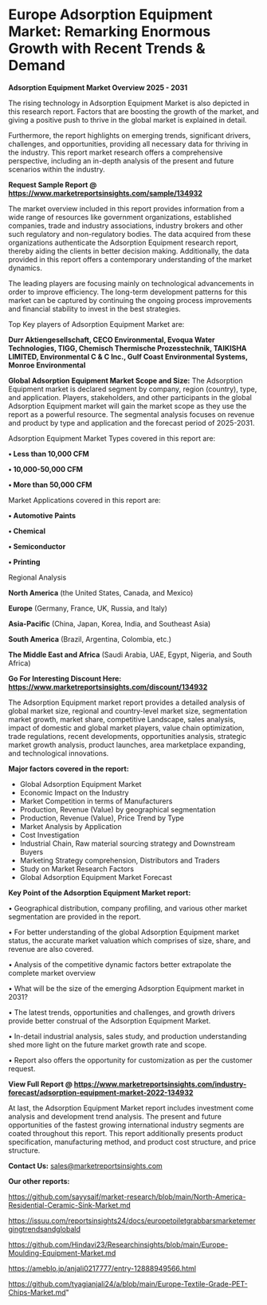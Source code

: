 # Europe Adsorption Equipment Market: Remarking Enormous Growth with Recent Trends & Demand

<Strong> Adsorption Equipment Market Overview 2025 - 2031</strong>

The rising technology in Adsorption Equipment Market is also depicted in this research report. Factors that are boosting the growth of the market, and giving a positive push to thrive in the global market is explained in detail.

Furthermore, the report highlights on emerging trends, significant drivers, challenges, and opportunities, providing all necessary data for thriving in the industry. This report market research offers a comprehensive perspective, including an in-depth analysis of the present and future scenarios within the industry.

<strong>Request Sample Report @ <a href=https://www.marketreportsinsights.com/sample/134932>https://www.marketreportsinsights.com/sample/134932</a></strong>

The market overview included in this report provides information from a wide range of resources like government organizations, established companies, trade and industry associations, industry brokers and other such regulatory and non-regulatory bodies. The data acquired from these organizations authenticate the Adsorption Equipment research report, thereby aiding the clients in better decision making. Additionally, the data provided in this report offers a contemporary understanding of the market dynamics.

The leading players are focusing mainly on technological advancements in order to improve efficiency. The long-term development patterns for this market can be captured by continuing the ongoing process improvements and financial stability to invest in the best strategies.

Top Key players of Adsorption Equipment Market are:

<strong>Durr Aktiengesellschaft, CECO Environmental, Evoqua Water Technologies, TIGG, Chemisch Thermische Prozesstechnik, TAIKISHA LIMITED, Environmental C & C Inc., Gulf Coast Environmental Systems, Monroe Environmental</strong>

<strong><b>Global Adsorption Equipment Market Scope and Size:</b></strong>
The Adsorption Equipment market is declared segment by company, region (country), type, and application. Players, stakeholders, and other participants in the global Adsorption Equipment market will gain the market scope as they use the report as a powerful resource. The segmental analysis focuses on revenue and product by type and application and the forecast period of 2025-2031.

Adsorption Equipment Market Types covered in this report are:

<strong>• Less than 10,000 CFM

• 10,000-50,000 CFM

• More than 50,000 CFM</strong>

Market Applications covered in this report are:

<strong>• Automotive Paints

• Chemical

• Semiconductor

• Printing</strong> 

Regional Analysis

<strong>North America</strong> (the United States, Canada, and Mexico)

<strong>Europe</strong> (Germany, France, UK, Russia, and Italy)

<strong>Asia-Pacific</strong> (China, Japan, Korea, India, and Southeast Asia)

<strong>South America</strong> (Brazil, Argentina, Colombia, etc.)

<strong>The Middle East and Africa</strong> (Saudi Arabia, UAE, Egypt, Nigeria, and South Africa)

<strong>Go For Interesting Discount Here: <a href=https://www.marketreportsinsights.com/discount/134932>https://www.marketreportsinsights.com/discount/134932</a></strong>

The Adsorption Equipment market report provides a detailed analysis of global market size, regional and country-level market size, segmentation market growth, market share, competitive Landscape, sales analysis, impact of domestic and global market players, value chain optimization, trade regulations, recent developments, opportunities analysis, strategic market growth analysis, product launches, area marketplace expanding, and technological innovations.

<strong><b>Major factors covered in the report:</b></strong>
<ul>
  <li>Global Adsorption Equipment Market </li>
  <li>Economic Impact on the Industry</li>
  <li>Market Competition in terms of Manufacturers</li>
  <li>Production, Revenue (Value) by geographical segmentation</li>
  <li>Production, Revenue (Value), Price Trend by Type</li>
  <li>Market Analysis by Application</li>
  <li>Cost Investigation</li>
  <li>Industrial Chain, Raw material sourcing strategy and Downstream Buyers</li>
  <li>Marketing Strategy comprehension, Distributors and Traders</li>
  <li>Study on Market Research Factors</li>
  <li>Global Adsorption Equipment Market Forecast</li>
</ul>

<strong><b>Key Point of the Adsorption Equipment Market report:</b></strong>

• Geographical distribution, company profiling, and various other market segmentation are provided in the report.

• For better understanding of the global Adsorption Equipment market status, the accurate market valuation which comprises of size, share, and revenue are also covered.

• Analysis of the competitive dynamic factors better extrapolate the complete market overview

• What will be the size of the emerging Adsorption Equipment market in 2031?

• The latest trends, opportunities and challenges, and growth drivers provide better construal of the Adsorption Equipment Market.

• In-detail industrial analysis, sales study, and production understanding shed more light on the future market growth rate and scope.

• Report also offers the opportunity for customization as per the customer request.

<strong><b>View Full Report @ <a href=https://www.marketreportsinsights.com/industry-forecast/adsorption-equipment-market-2022-134932>https://www.marketreportsinsights.com/industry-forecast/adsorption-equipment-market-2022-134932</a></b></strong>


At last, the Adsorption Equipment Market report includes investment come analysis and development trend analysis. The present and future opportunities of the fastest growing international industry segments are coated throughout this report. This report additionally presents product specification, manufacturing method, and product cost structure, and price structure.

<strong>Contact Us:</strong>
sales@marketreportsinsights.com

<strong>Our other reports:</strong>

<a href=https://github.com/sayysaif/market-research/blob/main/North-America-Residential-Ceramic-Sink-Market.md>https://github.com/sayysaif/market-research/blob/main/North-America-Residential-Ceramic-Sink-Market.md</a>

<a href=https://issuu.com/reportsinsights24/docs/europetoiletgrabbarsmarketemergingtrendsandglobald>https://issuu.com/reportsinsights24/docs/europetoiletgrabbarsmarketemergingtrendsandglobald</a>

<a href=https://github.com/Hindavi23/Researchinsights/blob/main/Europe-Moulding-Equipment-Market.md>https://github.com/Hindavi23/Researchinsights/blob/main/Europe-Moulding-Equipment-Market.md</a>

<a href=https://ameblo.jp/anjali0217777/entry-12888949566.html>https://ameblo.jp/anjali0217777/entry-12888949566.html</a>

<a href=https://github.com/tyagianjali24/a/blob/main/Europe-Textile-Grade-PET-Chips-Market.md>https://github.com/tyagianjali24/a/blob/main/Europe-Textile-Grade-PET-Chips-Market.md</a>"
